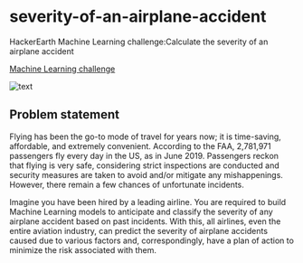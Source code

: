 # severity-of-an-airplane-accident
HackerEarth Machine Learning challenge:Calculate the severity of an airplane accident

[Machine Learning challenge](https://www.hackerearth.com/challenges/competitive/airplane-accident-severity-hackerearth-machine-learning-challenge/)

![text](https://media-fastly.hackerearth.com/media/hackathon/airplane-accident-severity-hackerearth-machine-learning-challenge/images/5850b84630-ML-banner-image-1350x610.png)


## Problem statement

Flying has been the go-to mode of travel for years now; it is time-saving, affordable, and extremely convenient. According to the FAA, 2,781,971 passengers fly every day in the US, as in June 2019. Passengers reckon that flying is very safe, considering strict inspections are conducted and security measures are taken to avoid and/or mitigate any mishappenings. However, there remain a few chances of unfortunate incidents.

Imagine you have been hired by a leading airline. You are required to build Machine Learning models to anticipate and classify the severity of any airplane accident based on past incidents. With this, all airlines, even the entire aviation industry, can predict the severity of airplane accidents caused due to various factors and, correspondingly, have a plan of action to minimize the risk associated with them.
